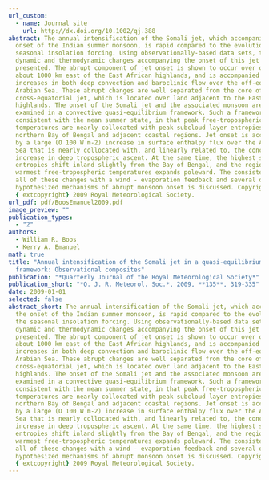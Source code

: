 ```yaml
---
url_custom:
  - name: Journal site
    url: http://dx.doi.org/10.1002/qj.388
abstract: The annual intensification of the Somali jet, which accompanies the
  onset of the Indian summer monsoon, is rapid compared to the evolution of the
  seasonal insolation forcing. Using observationally-based data sets, the
  dynamic and thermodynamic changes accompanying the onset of this jet are
  presented. The abrupt component of jet onset is shown to occur over ocean
  about 1000 km east of the East African highlands, and is accompanied by
  increases in both deep convection and baroclinic flow over the off-equatorial
  Arabian Sea. These abrupt changes are well separated from the core of the
  cross-equatorial jet, which is located over land adjacent to the East African
  highlands. The onset of the Somali jet and the associated monsoon are then
  examined in a convective quasi-equilibrium framework. Such a framework is
  consistent with the mean summer state, in that peak free-tropospheric
  temperatures are nearly collocated with peak subcloud layer entropies over the
  northern Bay of Bengal and adjacent coastal regions. Jet onset is accompanied
  by a large (O 100 W m-2) increase in surface enthalpy flux over the Arabian
  Sea that is nearly collocated with, and linearly related to, the concurrent
  increase in deep tropospheric ascent. At the same time, the highest subcloud
  entropies shift inland slightly from the Bay of Bengal, and the region of
  warmest free-tropospheric temperatures expands poleward. The consistency of
  all of these changes with a wind - evaporation feedback and several other
  hypothesized mechanisms of abrupt monsoon onset is discussed. Copyright
  {	extcopyright} 2009 Royal Meteorological Society.
url_pdf: pdf/BoosEmanuel2009.pdf
image_preview: ""
publication_types:
  - "2"
authors:
  - William R. Boos
  - Kerry A. Emanuel
math: true
title: "Annual intensification of the Somali jet in a quasi-equilibrium
  framework: Observational composites"
publication: "*Quarterly Journal of the Royal Meteorological Society*"
publication_short: "*Q. J. R. Meteorol. Soc.*, 2009, **135**, 319-335"
date: 2009-01-01
selected: false
abstract_short: The annual intensification of the Somali jet, which accompanies
  the onset of the Indian summer monsoon, is rapid compared to the evolution of
  the seasonal insolation forcing. Using observationally-based data sets, the
  dynamic and thermodynamic changes accompanying the onset of this jet are
  presented. The abrupt component of jet onset is shown to occur over ocean
  about 1000 km east of the East African highlands, and is accompanied by
  increases in both deep convection and baroclinic flow over the off-equatorial
  Arabian Sea. These abrupt changes are well separated from the core of the
  cross-equatorial jet, which is located over land adjacent to the East African
  highlands. The onset of the Somali jet and the associated monsoon are then
  examined in a convective quasi-equilibrium framework. Such a framework is
  consistent with the mean summer state, in that peak free-tropospheric
  temperatures are nearly collocated with peak subcloud layer entropies over the
  northern Bay of Bengal and adjacent coastal regions. Jet onset is accompanied
  by a large (O 100 W m-2) increase in surface enthalpy flux over the Arabian
  Sea that is nearly collocated with, and linearly related to, the concurrent
  increase in deep tropospheric ascent. At the same time, the highest subcloud
  entropies shift inland slightly from the Bay of Bengal, and the region of
  warmest free-tropospheric temperatures expands poleward. The consistency of
  all of these changes with a wind - evaporation feedback and several other
  hypothesized mechanisms of abrupt monsoon onset is discussed. Copyright
  {	extcopyright} 2009 Royal Meteorological Society.
---
```

